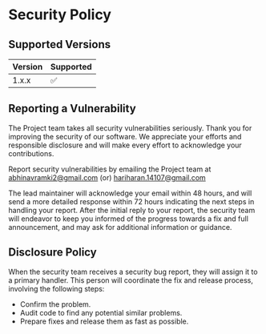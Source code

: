 # Security Policy

## Supported Versions

| Version | Supported          |
| ------- | ------------------ |
| 1.x.x   | :white_check_mark: |


## Reporting a Vulnerability

The Project team takes all security vulnerabilities
seriously. Thank you for improving the security of our software. We appreciate your efforts and responsible disclosure and will
make every effort to acknowledge your contributions.

Report security vulnerabilities by emailing the Project team at <a href="mailto:abhinavramki2@gmail.com">abhinavramki2@gmail.com</a> (or) <a href="mailto:hariharan.14107@gmail.com">hariharan.14107@gmail.com</a>

The lead maintainer will acknowledge your email within 48 hours, and will
send a more detailed response within 72 hours indicating the next steps in 
handling your report. After the initial reply to your report, the security
team will endeavor to keep you informed of the progress towards a fix and
full announcement, and may ask for additional information or guidance.

## Disclosure Policy

When the security team receives a security bug report, they will assign it
to a primary handler. This person will coordinate the fix and release
process, involving the following steps:

  * Confirm the problem.
  * Audit code to find any potential similar problems.
  * Prepare fixes and release them as fast as possible.
